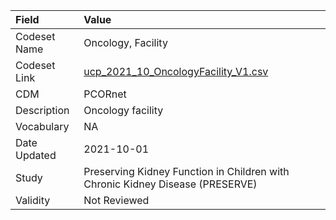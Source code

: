 |Field        |Value                                                                         |
|:------------|:-----------------------------------------------------------------------------|
|Codeset Name |Oncology, Facility                                                            |
|Codeset Link |[ucp_2021_10_OncologyFacility_V1.csv](https://github.com/PEDSnet/Variable-Dictionary/blob/main/visits/ucp_2021_10_OncologyFacility_V1.csv)|
|CDM          |PCORnet                                                                       |
|Description  |Oncology facility                                                             |
|Vocabulary   |NA                                                                            |
|Date Updated |2021-10-01                                                                    |
|Study        |Preserving Kidney Function in Children with Chronic Kidney Disease (PRESERVE) |
|Validity     |Not Reviewed                                                                  |
